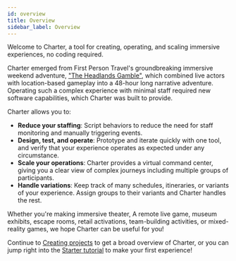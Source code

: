 ```yaml
---
id: overview
title: Overview
sidebar_label: Overview
---
```


Welcome to Charter, a tool for creating, operating, and scaling immersive experiences, no coding required.

Charter emerged from First Person Travel's groundbreaking immersive weekend adventure, ["The Headlands Gamble"](https://www.firstperson.travel/theheadlandsgamble), which combined live actors with location-based gameplay into a 48-hour long narrative adventure. Operating such a complex experience with minimal staff required new software capabilities, which Charter was built to provide.

Charter allows you to:
* **Reduce your staffing**: Script behaviors to reduce the need for staff monitoring and manually triggering events.
* **Design, test, and operate**: Prototype and iterate quickly with one tool, and verify that your experience operates as expected under any circumstance.
* **Scale your operations**: Charter provides a virtual command center, giving you a clear view of complex journeys including multiple groups of participants.
* **Handle variations**: Keep track of many schedules, itineraries, or variants of your experience. Assign groups to their variants and Charter handles the rest.

Whether you're making immersive theater, A remote live game, museum exhibits, escape rooms, retail activations, team-building activities, or mixed-reality games, we hope Charter can be useful for you!

Continue to [Creating projects](/docs/concepts/creating) to get a broad overview of Charter, or you can jump right into the [Starter tutorial](/docs/tutorials/starter) to make your first experience!
